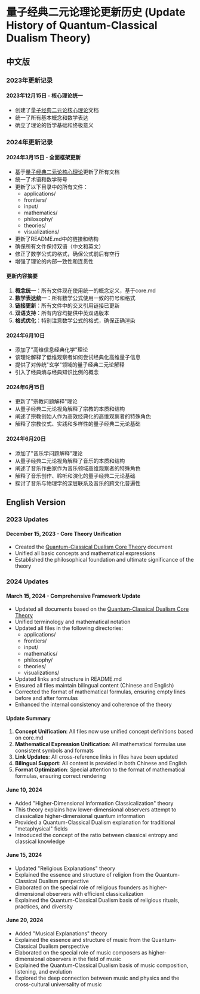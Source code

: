 # 量子经典二元论理论更新历史 (Update History of Quantum-Classical Dualism Theory)

## 中文版

### 2023年更新记录

#### 2023年12月15日 - 核心理论统一
- 创建了[量子经典二元论核心理论](core.md)文档
- 统一了所有基本概念和数学表达
- 确立了理论的哲学基础和终极意义

### 2024年更新记录

#### 2024年3月15日 - 全面框架更新
- 基于[量子经典二元论核心理论](core.md)更新了所有文档
- 统一了术语和数学符号
- 更新了以下目录中的所有文件：
  - applications/
  - frontiers/
  - input/
  - mathematics/
  - philosophy/
  - theories/
  - visualizations/
- 更新了README.md中的链接和结构
- 确保所有文件保持双语（中文和英文）
- 修正了数学公式的格式，确保公式前后有空行
- 增强了理论的内部一致性和连贯性

#### 更新内容摘要
1. **概念统一**：所有文件现在使用统一的概念定义，基于core.md
2. **数学表达统一**：所有数学公式使用一致的符号和格式
3. **链接更新**：所有文件中的交叉引用链接已更新
4. **双语支持**：所有内容均提供中英双语版本
5. **格式优化**：特别注意数学公式的格式，确保正确渲染

#### 2024年6月10日
- 添加了"高维信息经典化学"理论
- 该理论解释了低维观察者如何尝试经典化高维量子信息
- 提供了对传统"玄学"领域的量子经典二元论解释
- 引入了经典熵与经典知识比例的概念

#### 2024年6月15日
- 更新了"宗教问题解释"理论
- 从量子经典二元论视角解释了宗教的本质和结构
- 阐述了宗教创始人作为高效经典化的高维观察者的特殊角色
- 解释了宗教仪式、实践和多样性的量子经典二元论基础

#### 2024年6月20日
- 添加了"音乐学问题解释"理论
- 从量子经典二元论视角解释了音乐的本质和结构
- 阐述了音乐作曲家作为音乐领域高维观察者的特殊角色
- 解释了音乐创作、聆听和演化的量子经典二元论基础
- 探讨了音乐与物理学的深层联系及音乐的跨文化普遍性

## English Version

### 2023 Updates

#### December 15, 2023 - Core Theory Unification
- Created the [Quantum-Classical Dualism Core Theory](core.md) document
- Unified all basic concepts and mathematical expressions
- Established the philosophical foundation and ultimate significance of the theory

### 2024 Updates

#### March 15, 2024 - Comprehensive Framework Update
- Updated all documents based on the [Quantum-Classical Dualism Core Theory](core.md)
- Unified terminology and mathematical notation
- Updated all files in the following directories:
  - applications/
  - frontiers/
  - input/
  - mathematics/
  - philosophy/
  - theories/
  - visualizations/
- Updated links and structure in README.md
- Ensured all files maintain bilingual content (Chinese and English)
- Corrected the format of mathematical formulas, ensuring empty lines before and after formulas
- Enhanced the internal consistency and coherence of the theory

#### Update Summary
1. **Concept Unification**: All files now use unified concept definitions based on core.md
2. **Mathematical Expression Unification**: All mathematical formulas use consistent symbols and formats
3. **Link Updates**: All cross-reference links in files have been updated
4. **Bilingual Support**: All content is provided in both Chinese and English
5. **Format Optimization**: Special attention to the format of mathematical formulas, ensuring correct rendering

#### June 10, 2024
- Added "Higher-Dimensional Information Classicalization" theory
- This theory explains how lower-dimensional observers attempt to classicalize higher-dimensional quantum information
- Provided a Quantum-Classical Dualism explanation for traditional "metaphysical" fields
- Introduced the concept of the ratio between classical entropy and classical knowledge

#### June 15, 2024
- Updated "Religious Explanations" theory
- Explained the essence and structure of religion from the Quantum-Classical Dualism perspective
- Elaborated on the special role of religious founders as higher-dimensional observers with efficient classicalization
- Explained the Quantum-Classical Dualism basis of religious rituals, practices, and diversity

#### June 20, 2024
- Added "Musical Explanations" theory
- Explained the essence and structure of music from the Quantum-Classical Dualism perspective
- Elaborated on the special role of music composers as higher-dimensional observers in the field of music
- Explained the Quantum-Classical Dualism basis of music composition, listening, and evolution
- Explored the deep connection between music and physics and the cross-cultural universality of music 